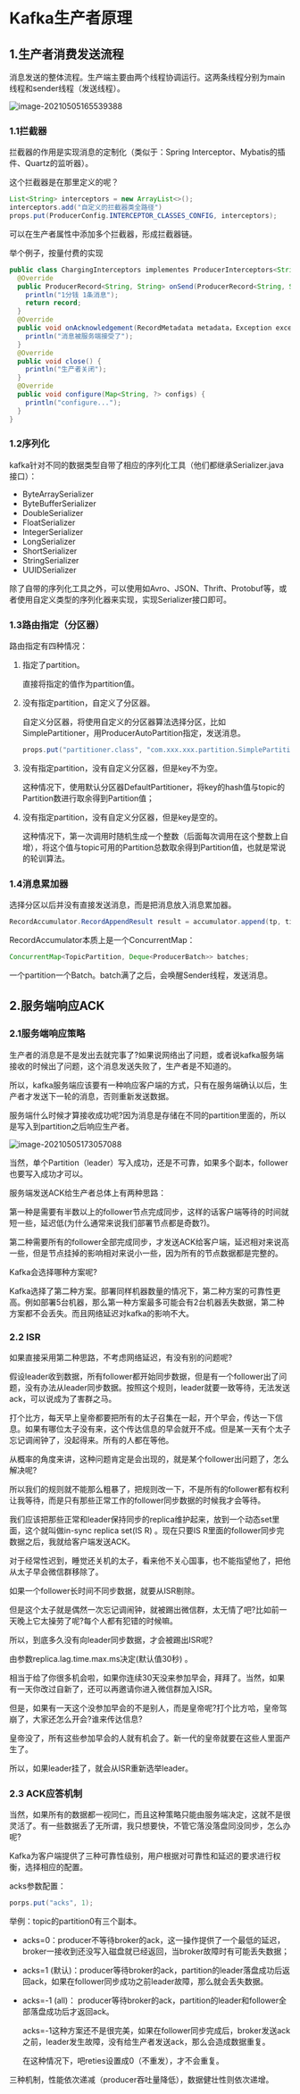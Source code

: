 # Kafka生产者原理

## 1.生产者消费发送流程

消息发送的整体流程。生产端主要由两个线程协调运行。这两条线程分别为main线程和sender线程（发送线程）。

![image-20210505165539388](https://notebook1.oss-cn-shenzhen.aliyuncs.com/img/kafka/20210505165539.png)

### 1.1拦截器

拦截器的作用是实现消息的定制化（类似于：Spring Interceptor、Mybatis的插件、Quartz的监听器）。

这个拦截器是在那里定义的呢？

```java
List<String> interceptors = new ArrayList<>();
interceptors.add("自定义的拦截器类全路径")
props.put(ProducerConfig.INTERCEPTOR_CLASSES_CONFIG, interceptors);
```

可以在生产者属性中添加多个拦截器，形成拦截器链。

举个例子，按量付费的实现

```java
public class ChargingInterceptors implementes ProducerInterceptors<String, String> {
  @Override
  public ProducerRecord<String, String> onSend(ProducerRecord<String, String> record) {
    println("1分钱 1条消息");
    return record;
  }
  @Override
  public void onAcknowledgement(RecordMetadata metadata，Exception exception) {
    println("消息被服务端接受了");
  }
  @Override
  public void close() {
    println("生产者关闭");
  }
  @Override
  public void configure(Map<String, ?> configs) {
    println("configure...");
  }
}
```



### 1.2序列化

kafka针对不同的数据类型自带了相应的序列化工具（他们都继承Serializer.java接口）：

- ByteArraySerializer
- ByteBufferSerializer
- DoubleSerializer
- FloatSerializer
- IntegerSerializer
- LongSerializer
- ShortSerializer
- StringSerializer
- UUIDSerializer

除了自带的序列化工具之外，可以使用如Avro、JSON、Thrift、Protobuf等，或者使用自定义类型的序列化器来实现，实现Serializer接口即可。

### 1.3路由指定（分区器）

路由指定有四种情况：

1. 指定了partition。

   直接将指定的值作为partition值。

2. 没有指定partition，自定义了分区器。

   自定义分区器，将使用自定义的分区器算法选择分区，比如SimplePartitioner，用ProducerAutoPartition指定，发送消息。

   ```java
   props.put("partitioner.class", "com.xxx.xxx.partition.SimplePartition");
   ```

   

3. 没有指定partition，没有自定义分区器，但是key不为空。

   这种情况下，使用默认分区器DefaultPartitioner，将key的hash值与topic的Partition数进行取余得到Partition值；

   

4. 没有指定partition，没有自定义分区器，但是key是空的。

   这种情况下，第一次调用时随机生成一个整数（后面每次调用在这个整数上自增），将这个值与topic可用的Partition总数取余得到Partition值，也就是常说的轮训算法。

   

### 1.4消息累加器

选择分区以后并没有直接发送消息，而是把消息放入消息累加器。

```java
RecordAccumulator.RecordAppendResult result = accumulator.append(tp, timestamp, serializedKey, serializedValue, headers, interceptCallback, remainingWaitMs);
```

RecordAccumulator本质上是一个ConcurrentMap：

```java
ConcurrentMap<TopicPartition, Deque<ProducerBatch>> batches;
```

一个partition一个Batch。batch满了之后，会唤醒Sender线程，发送消息。



## 2.服务端响应ACK

### 2.1服务端响应策略

生产者的消息是不是发出去就完事了?如果说网络出了问题，或者说kafka服务端接收的时候出了问题，这个消息发送失败了，生产者是不知道的。

所以，kafka服务端应该要有一种响应客户端的方式，只有在服务端确认以后，生产者才发送下一轮的消息，否则重新发送数据。

服务端什么时候才算接收成功呢?因为消息是存储在不同的partition里面的，所以是写入到partition之后响应生产者。

![image-20210505173057088](https://notebook1.oss-cn-shenzhen.aliyuncs.com/img/kafka/20210505173057.png)

当然，单个Partition（leader）写入成功，还是不可靠，如果多个副本，follower也要写入成功才可以。

服务端发送ACK给生产者总体上有两种思路：

第一种是需要有半数以上的follower节点完成同步，这样的话客户端等待的时间就短一些，延迟低(为什么通常来说我们部署节点都是奇数?)。

第二种需要所有的follower全部完成同步，才发送ACK给客户端，延迟相对来说高一些，但是节点挂掉的影响相对来说小一些，因为所有的节点数据都是完整的。

Kafka会选择哪种方案呢?

Kafka选择了第二种方案。部署同样机器数量的情况下，第二种方案的可靠性更高。例如部署5台机器，那么第一种方案最多可能会有2台机器丢失数据，第二种方案都不会丢失。而且网络延迟对kafka的影响不大。

### 2.2 ISR

如果直接采用第二种思路，不考虑网络延迟，有没有别的问题呢?

假设leader收到数据，所有follower都开始同步数据，但是有一个follower出了问题，没有办法从leader同步数据。按照这个规则，leader就要一致等待，无法发送ack，可以说成为了害群之马。

打个比方，每天早上皇帝都要把所有的太子召集在一起，开个早会，传达一下信息。如果有哪位太子没有来，这个传达信息的早会就开不成。但是某一天有个太子忘记调闹钟了，没起得来。所有的人都在等他。

从概率的角度来讲，这种问题肯定是会出现的，就是某个follower出问题了，怎么解决呢?

所以我们的规则就不能那么粗暴了，把规则改一下，不是所有的follower都有权利让我等待，而是只有那些正常工作的follower同步数据的时候我才会等待。

我们应该把那些正常和leader保持同步的replica维护起来，放到一个动态set里面，这个就叫做in-sync replica set(IS R) 。现在只要IS R里面的follower同步完数据之后，我就给客户端发送ACK。

对于经常性迟到，睡觉还关机的太子，看来他不关心国事，也不能指望他了，把他从太子早会微信群移除了。

如果一个follower长时间不同步数据，就要从ISR剔除。

但是这个太子就是偶然一次忘记调闹钟，就被踢出微信群，太无情了吧?比如前一天晚上它太操劳了呢?每个人都有犯错的时候嘛。

所以，到底多久没有向leader同步数据，才会被踢出ISR呢?

由参数replica.lag.time.max.ms决定(默认值30秒) 。

相当于给了你很多机会啦，如果你连续30天没来参加早会，拜拜了。当然，如果有一天你改过自新了，还可以再邀请你进入微信群加入ISR。

但是，如果有一天这个没参加早会的不是别人，而是皇帝呢?打个比方哈，皇帝驾崩了，大家还怎么开会?谁来传达信息?

皇帝没了，所有这些参加早会的人就有机会了。新一代的皇帝就要在这些人里面产生了。

所以，如果leader挂了，就会从ISR重新选举leader。

### 2.3 ACK应答机制

当然，如果所有的数据都一视同仁，而且这种策略只能由服务端决定，这就不是很灵活了。有一些数据丢了无所谓，我只想要快，不管它落没落盘同没同步，怎么办呢?

Kafka为客户端提供了三种可靠性级别，用户根据对可靠性和延迟的要求进行权衡，选择相应的配置。

acks参数配置：

```java
porps.put("acks", 1);
```

举例：topic的partition0有三个副本。

- acks=0：producer不等待broker的ack，这一操作提供了一个最低的延迟，broker一接收到还没写入磁盘就已经返回，当broker故障时有可能丢失数据；

- acks=1 (默认)：producer等待broker的ack，partition的leader落盘成功后返回ack，如果在follower同步成功之前leader故障，那么就会丢失数据。

- acks=-1 (all)： producer等待broker的ack，partition的leader和follower全部落盘成功后才返回ack。

  acks=-1这种方案还不是很完美，如果在follower同步完成后，broker发送ack之前，leader发生故障，没有给生产者发送ack，那么会造成数据重复。

  在这种情况下，吧reties设置成0（不重发），才不会重复。

三种机制，性能依次递减（producer吞吐量降低），数据健壮性则依次递增。































